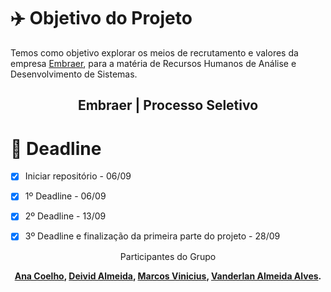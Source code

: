 # ✈️ Objetivo do Projeto

Temos como objetivo explorar os meios de recrutamento e valores da empresa [Embraer](https://embraer.com/br/pt/), para a matéria de Recursos Humanos de Análise e Desenvolvimento de Sistemas.

<meta charset="utf-8">

<h2 align="center">
  Embraer | Processo Seletivo
</h2>

# 🔖 Deadline

- [x] Iniciar repositório - 06/09
- [X] 1º Deadline - 06/09
- [X] 2º Deadline - 13/09
- [X] 3º Deadline e finalização da primeira parte do projeto - 28/09


<p align="center">Participantes do Grupo</p> <p align="center"><strong> <strong><a href="https://github.com/ana-ccoelho">Ana Coelho</a>, <strong><a href="https://github.com/Deividev365">Deivid Almeida</a>, <a href="https://github.com/MARCOSVINICIUSDEOLIVEIRASOUZA">Marcos Vinicius</a></strong>, <strong><a href="https://github.com/VanderlanAlves">Vanderlan Almeida Alves</a>.
